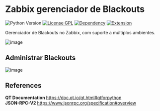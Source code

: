 # Zabbix gerenciador de Blackouts

![Python Version](https://img.shields.io/badge/python-3.13|3.12-blue)
[![License GPL](https://img.shields.io/github/license/oanderoficial/Zabbix_gerenciador_de_blackouts)](https://www.gnu.org/licenses/gpl-3.0.pt-br.html)
[![Dependency](https://img.shields.io/badge/library-PyQt5-orange)](https://pypi.org/project/PyQt5/)
[![Extension](https://img.shields.io/badge/extension-Zabbix-red)](https://www.zabbix.com/br/)
<p>Gerenciador de Blackouts no Zabbix, com suporte a múltiplos ambientes.</p>

![image](https://github.com/user-attachments/assets/92d00b4a-16db-40f2-88de-737d0105d47d)

## Administrar Blackouts 

![image](https://github.com/user-attachments/assets/a318e2e4-94bb-4334-85f2-604ab9599bf3)

## References
<strong> QT Documentation </strong> https://doc.qt.io/qt.html#qtforpython
<br>
<strong> JSON-RPC-V2 </strong> https://www.jsonrpc.org/specification#overview
